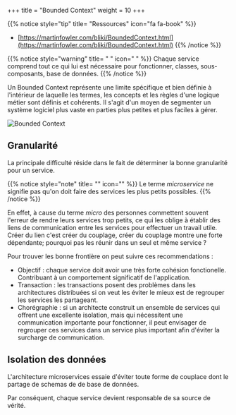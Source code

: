 +++
title = "Bounded Context"
weight = 10
+++

{{% notice style="tip" title= "Ressources" icon="fa fa-book" %}}
- [https://martinfowler.com/bliki/BoundedContext.html](https://martinfowler.com/bliki/BoundedContext.html)
{{% /notice %}} 

{{% notice style="warning" title= " " icon=" " %}}
Chaque service comprend tout ce qui lui est nécessaire pour fonctionner, classes, sous-composants, base de données.
{{% /notice %}} 

Un Bounded Context représente une limite spécifique et bien définie à l'intérieur de laquelle les termes, les concepts et les règles d'une logique métier sont définis et cohérents. Il s'agit d'un moyen de segmenter un système logiciel plus vaste en parties plus petites et plus faciles à gérer.

![Bounded Context](https://martinfowler.com/bliki/images/boundedContext/sketch.png?width=40pc)

## Granularité
La principale difficulté réside dans le fait de déterminer la bonne granularité pour un service. 

{{% notice style="note" title= "" icon="" %}}
Le terme *microservice* ne signifie pas qu'on doit faire des services les plus petits possibles.
{{% /notice %}} 

En effet, à cause du terme *micro* des personnes commettent souvent l'erreur de rendre leurs services trop petits, ce qui les oblige à établir des liens de communication entre les services pour effectuer un travail utile. Créer du lien c'est créer du couplage, créer du couplage montre une forte dépendante; pourquoi pas les réunir dans un seul et même service ?

Pour trouver les bonne frontière on peut suivre ces recommendations :
- Objectif : chaque service doit avoir une très forte cohésion fonctionelle. Contribuant à un comportement significatif de l'application.
- Transaction : les transactions posent des problèmes dans les architectures distribuées si on veut les éviter le mieux est de regrouper les services les partageant.
- Chorégraphie : si un architecte construit un ensemble de services qui offrent une excellente isolation, mais qui nécessitent une communication importante pour fonctionner, il peut envisager de regrouper ces services dans un service plus important afin d'éviter la surcharge de communication.

## Isolation des données
L'architecture microservices essaie d'éviter toute forme de couplace dont le partage de schemas de de base de données.

Par conséquent, chaque service devient responsable de sa source de vérité.